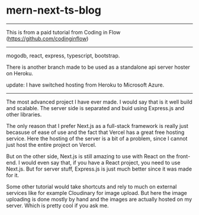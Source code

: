# mern-next-ts-blog

*********************************************************************************
This is from a paid tutorial from Coding in Flow (https://github.com/codinginflow)
*********************************************************************************

mogodb, react, express, typescript, bootstrap. 

There is another branch made to be used as a standalone api server hoster on Heroku.

update: I have switched hosting from Heroku to Microsoft Azure.

*********************************************************************************
The most advanced project I have ever made. I would say that is it well build and scalable.
The server side is separated and buid using Express.js and other libraries.

The only reason that I prefer Next.js as a full-stack framework is really just becasuse of ease of use and the fact that Vercel has a great free hosting service.
Here the hosting of the server is a bit of a problem, since I cannot just host the entire project on Vercel.

But on the other side, Next.js is still amazing to use with React on the front-end. 
I would even say that, if you have a React project, you need to use Next.js.
But for server stuff, Express.js is just much better since it was made for it.

Some other tutorial would take shortcuts and rely to much on external services like for example Cloudinary for image upload.
But here the image uploading is done mostly by hand and the images are actually hosted on my server.
Which is pretty cool if you ask me.


